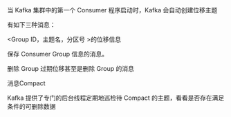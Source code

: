 当 Kafka 集群中的第一个 Consumer 程序启动时，Kafka 会自动创建位移主题

有如下三种消息：

<Group ID，主题名，分区号 >的位移信息

保存 Consumer Group 信息的消息。

删除 Group 过期位移甚至是删除 Group 的消息


消息Compact

Kafka 提供了专门的后台线程定期地巡检待 Compact 的主题，看看是否存在满足条件的可删除数据


